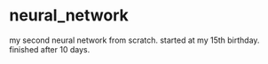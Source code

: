 # neural_network
my second neural network from scratch. started at my 15th birthday. finished after 10 days.
